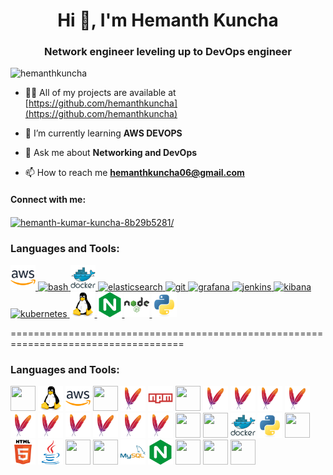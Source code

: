 <h1 align="center">Hi 👋, I'm Hemanth Kuncha</h1>
<h3 align="center">Network engineer leveling up to DevOps engineer</h3>

<p align="left"> <img src="https://komarev.com/ghpvc/?username=hemanthkuncha&label=Profile%20views&color=0e75b6&style=flat" alt="hemanthkuncha" /> </p>

- 👨‍💻 All of my projects are available at [https://github.com/hemanthkuncha](https://github.com/hemanthkuncha)

- 🌱 I’m currently learning **AWS DEVOPS**

- 💬 Ask me about **Networking and DevOps**

- 📫 How to reach me **hemanthkuncha06@gmail.com**

<h4 align="left">Connect with me:</h4>
<p align="left">
<a href="https://linkedin.com/in/hemanth-kumar-kuncha-8b29b5281/" target="blank"><img align="center" src="https://raw.githubusercontent.com/rahuldkjain/github-profile-readme-generator/master/src/images/icons/Social/linked-in-alt.svg" alt="hemanth-kumar-kuncha-8b29b5281/" height="30" width="40" /></a>
</p>

<h3 align="left">Languages and Tools:</h3>
<p align="left"> <a href="https://aws.amazon.com" target="_blank" rel="noreferrer"> <img src="https://raw.githubusercontent.com/devicons/devicon/master/icons/amazonwebservices/amazonwebservices-original-wordmark.svg" alt="aws" width="40" height="40"/> </a> <a href="https://www.gnu.org/software/bash/" target="_blank" rel="noreferrer"> <img src="https://www.vectorlogo.zone/logos/gnu_bash/gnu_bash-icon.svg" alt="bash" width="40" height="40"/> </a> <a href="https://www.docker.com/" target="_blank" rel="noreferrer"> <img src="https://raw.githubusercontent.com/devicons/devicon/master/icons/docker/docker-original-wordmark.svg" alt="docker" width="40" height="40"/> </a> <a href="https://www.elastic.co" target="_blank" rel="noreferrer"> <img src="https://www.vectorlogo.zone/logos/elastic/elastic-icon.svg" alt="elasticsearch" width="40" height="40"/> </a> <a href="https://git-scm.com/" target="_blank" rel="noreferrer"> <img src="https://www.vectorlogo.zone/logos/git-scm/git-scm-icon.svg" alt="git" width="40" height="40"/> </a> <a href="https://grafana.com" target="_blank" rel="noreferrer"> <img src="https://www.vectorlogo.zone/logos/grafana/grafana-icon.svg" alt="grafana" width="40" height="40"/> </a> <a href="https://www.jenkins.io" target="_blank" rel="noreferrer"> <img src="https://www.vectorlogo.zone/logos/jenkins/jenkins-icon.svg" alt="jenkins" width="40" height="40"/> </a> <a href="https://www.elastic.co/kibana" target="_blank" rel="noreferrer"> <img src="https://www.vectorlogo.zone/logos/elasticco_kibana/elasticco_kibana-icon.svg" alt="kibana" width="40" height="40"/> </a> <a href="https://kubernetes.io" target="_blank" rel="noreferrer"> <img src="https://www.vectorlogo.zone/logos/kubernetes/kubernetes-icon.svg" alt="kubernetes" width="40" height="40"/> </a> <a href="https://www.linux.org/" target="_blank" rel="noreferrer"> <img src="https://raw.githubusercontent.com/devicons/devicon/master/icons/linux/linux-original.svg" alt="linux" width="40" height="40"/> </a> <a href="https://www.nginx.com" target="_blank" rel="noreferrer"> <img src="https://raw.githubusercontent.com/devicons/devicon/master/icons/nginx/nginx-original.svg" alt="nginx" width="40" height="40"/> </a> <a href="https://nodejs.org" target="_blank" rel="noreferrer"> <img src="https://raw.githubusercontent.com/devicons/devicon/master/icons/nodejs/nodejs-original-wordmark.svg" alt="nodejs" width="40" height="40"/> </a> <a href="https://www.python.org" target="_blank" rel="noreferrer"> <img src="https://raw.githubusercontent.com/devicons/devicon/master/icons/python/python-original.svg" alt="python" width="40" height="40"/> </a> </p>

====================================================================================
<h3 align="left">Languages and Tools:</h3>
<p align="left">
  <img src="https://www.svgrepo.com/show/220474/network-computer.svg" width="40" height="40"/>
  <img src="https://raw.githubusercontent.com/devicons/devicon/master/icons/linux/linux-original.svg" width="40" height="40"/>
  <img src="https://raw.githubusercontent.com/devicons/devicon/master/icons/amazonwebservices/amazonwebservices-original-wordmark.svg" width="40" height="40"/>
  <img src="https://www.vectorlogo.zone/logos/git-scm/git-scm-icon.svg" width="40" height="40"/>
  <img src="https://raw.githubusercontent.com/devicons/devicon/master/icons/maven/maven-original.svg" width="40" height="40"/>
  <img src="https://raw.githubusercontent.com/devicons/devicon/master/icons/npm/npm-original-wordmark.svg" width="40" height="40"/>
  <img src="https://www.svgrepo.com/download/353782/network.svg" width="40" height="40"/>
  <img src="https://raw.githubusercontent.com/devicons/devicon/master/icons/maven/maven-original.svg" width="40" height="40"/>
  <img src="https://raw.githubusercontent.com/devicons/devicon/master/icons/maven/maven-original.svg" width="40" height="40"/>
  <img src="https://raw.githubusercontent.com/devicons/devicon/master/icons/maven/maven-original.svg" width="40" height="40"/>
  <img src="https://raw.githubusercontent.com/devicons/devicon/master/icons/maven/maven-original.svg" width="40" height="40"/>
  <img src="https://raw.githubusercontent.com/devicons/devicon/master/icons/maven/maven-original.svg" width="40" height="40"/>
  <img src="https://raw.githubusercontent.com/devicons/devicon/master/icons/maven/maven-original.svg" width="40" height="40"/>
  <img src="https://raw.githubusercontent.com/devicons/devicon/master/icons/maven/maven-original.svg" width="40" height="40"/>
  <img src="https://raw.githubusercontent.com/devicons/devicon/master/icons/maven/maven-original.svg" width="40" height="40"/>
  <img src="https://raw.githubusercontent.com/devicons/devicon/master/icons/maven/maven-original.svg" width="40" height="40"/>
  <img src="https://raw.githubusercontent.com/devicons/devicon/master/icons/maven/maven-original.svg" width="40" height="40"/>
  <img src="https://www.vectorlogo.zone/logos/gnu_bash/gnu_bash-icon.svg" width="40" height="40"/>
  <img src="https://www.vectorlogo.zone/logos/circleci/circleci-icon.svg" width="40" height="40"/>
  <img src="https://raw.githubusercontent.com/devicons/devicon/master/icons/docker/docker-original-wordmark.svg" width="40" height="40"/>
  <img src="https://raw.githubusercontent.com/devicons/devicon/master/icons/python/python-original.svg" width="40" height="40"/>
  <img src="https://www.vectorlogo.zone/logos/grafana/grafana-icon.svg" width="40" height="40"/>
  <img src="https://raw.githubusercontent.com/devicons/devicon/master/icons/html5/html5-original-wordmark.svg" width="40" height="40"/>
  <img src="https://raw.githubusercontent.com/devicons/devicon/master/icons/java/java-original.svg" width="40" height="40"/>
  <img src="https://www.vectorlogo.zone/logos/jenkins/jenkins-icon.svg" width="40" height="40"/>
  <img src="https://www.vectorlogo.zone/logos/kubernetes/kubernetes-icon.svg" width="40" height="40"/>
  <img src="https://raw.githubusercontent.com/devicons/devicon/master/icons/mysql/mysql-original-wordmark.svg" width="40" height="40"/>
  <img src="https://raw.githubusercontent.com/devicons/devicon/master/icons/nginx/nginx-original.svg" width="40" height="40"/>
  <img src="https://www.vectorlogo.zone/logos/getpostman/getpostman-icon.svg" width="40" height="40"/>
  <img src="https://raw.githubusercontent.com/detain/svg-logos/780f25886640cef088af994181646db2f6b1a3f8/svg/selenium-logo.svg" width="40" height="40"/>
  <img src="https://www.vectorlogo.zone/logos/springio/springio-icon.svg" width="40" height="40"/>
</p>
